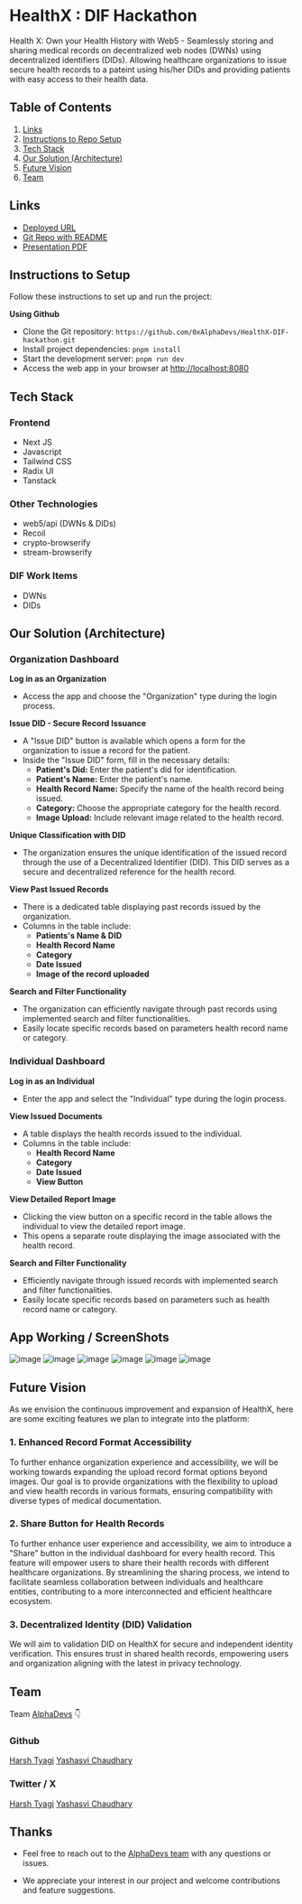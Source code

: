 # HealthX : DIF Hackathon

Health X: Own your Health History with Web5 - Seamlessly storing and sharing medical records on decentralized web nodes (DWNs) using decentralized identifiers (DIDs). Allowing healthcare organizations to issue secure health records to a pateint using his/her DIDs and providing patients with easy access to their health data.

## Table of Contents

1. [Links](#links)
2. [Instructions to Repo Setup](#instructions-to-repo-setup)
3. [Tech Stack](#tech-stack)
4. [Our Solution (Architecture)](#our-solution-architecture)
5. [Future Vision](#future-vision)
6. [Team](#team)

## Links

- [Deployed URL]()
- [Git Repo with README](https://github.com/0xAlphaDevs/HealthX-DIF-hackathon)
- [Presentation PDF]()

## Instructions to Setup

Follow these instructions to set up and run the project:

**Using Github**

- Clone the Git repository: `https://github.com/0xAlphaDevs/HealthX-DIF-hackathon.git`
- Install project dependencies: `pnpm install`
- Start the development server: `pnpm run dev`
- Access the web app in your browser at [http://localhost:8080](http://localhost:8080)

## Tech Stack

### Frontend

- Next JS
- Javascript
- Tailwind CSS
- Radix UI
- Tanstack

### Other Technologies

- web5/api (DWNs & DIDs)
- Recoil
- crypto-browserify
- stream-browserify

### DIF Work Items

- DWNs
- DIDs

## Our Solution (Architecture)

### Organization Dashboard

**Log in as an Organization**

- Access the app and choose the "Organization" type during the login process.

**Issue DID - Secure Record Issuance**

- A "Issue DID" button is available which opens a form for the organization to issue a record for the patient.
- Inside the "Issue DID" form, fill in the necessary details:
  - **Patient's Did:** Enter the patient's did for identification.
  - **Patient's Name:** Enter the patient's name.
  - **Health Record Name:** Specify the name of the health record being issued.
  - **Category:** Choose the appropriate category for the health record.
  - **Image Upload:** Include relevant image related to the health record.

**Unique Classification with DID**

- The organization ensures the unique identification of the issued record through the use of a Decentralized Identifier (DID). This DID serves as a secure and decentralized reference for the health record.

**View Past Issued Records**

- There is a dedicated table displaying past records issued by the organization.
- Columns in the table include:
  - **Patients's Name & DID**
  - **Health Record Name**
  - **Category**
  - **Date Issued**
  - **Image of the record uploaded**

**Search and Filter Functionality**

- The organization can efficiently navigate through past records using implemented search and filter functionalities.
- Easily locate specific records based on parameters health record name or category.

### Individual Dashboard

**Log in as an Individual**

- Enter the app and select the "Individual" type during the login process.

**View Issued Documents**

- A table displays the health records issued to the individual.
- Columns in the table include:
  - **Health Record Name**
  - **Category**
  - **Date Issued**
  - **View Button**

**View Detailed Report Image**

- Clicking the view button on a specific record in the table allows the individual to view the detailed report image.
- This opens a separate route displaying the image associated with the health record.

**Search and Filter Functionality**

- Efficiently navigate through issued records with implemented search and filter functionalities.
- Easily locate specific records based on parameters such as health record name or category.

## App Working / ScreenShots

![image]()
![image]()
![image]()
![image]()
![image]()
![image]()

## Future Vision

As we envision the continuous improvement and expansion of HealthX, here are some exciting features we plan to integrate into the platform:

### 1. Enhanced Record Format Accessibility

To further enhance organization experience and accessibility, we will be working towards expanding the upload record format options beyond images. Our goal is to provide organizations with the flexibility to upload and view health records in various formats, ensuring compatibility with diverse types of medical documentation.

### 2. Share Button for Health Records

To further enhance user experience and accessibility, we aim to introduce a "Share" button in the individual dashboard for every health record. This feature will empower users to share their health records with different healthcare organizations. By streamlining the sharing process, we intend to facilitate seamless collaboration between individuals and healthcare entities, contributing to a more interconnected and efficient healthcare ecosystem.

### 3. Decentralized Identity (DID) Validation

We will aim to validation DID on HealthX for secure and independent identity verification. This ensures trust in shared health records, empowering users and organization aligning with the latest in privacy technology.

## Team

Team [AlphaDevs](https://alphadevs.dev) 👇

### Github

[Harsh Tyagi](https://github.com/mr-harshtyagi)
[Yashasvi Chaudhary](https://github.com/0xyshv)

### Twitter / X

[Harsh Tyagi](https://twitter.com/mr_harshtyagi)
[Yashasvi Chaudhary](https://twitter.com/0xyshv)

## Thanks

- Feel free to reach out to the [AlphaDevs team](https://alphadevs.dev) with any questions or issues.

- We appreciate your interest in our project and welcome contributions and feature suggestions.
